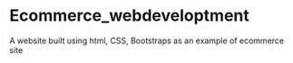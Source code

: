 # Ecommerce_webdeveloptment
A website built using html, CSS, Bootstraps as an example of ecommerce site
